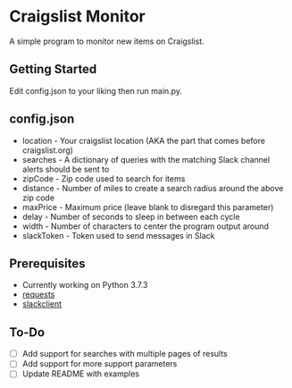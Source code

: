 # Craigslist Monitor

A simple program to monitor new items on Craigslist.

## Getting Started

Edit config.json to your liking then run main.py.

## config.json

* location - Your craigslist location (AKA the part that comes before craigslist.org)
* searches - A dictionary of queries with the matching Slack channel alerts should be sent to
* zipCode - Zip code used to search for items
* distance - Number of miles to create a search radius around the above zip code
* maxPrice - Maximum price (leave blank to disregard this parameter)
* delay - Number of seconds to sleep in between each cycle
* width - Number of characters to center the program output around
* slackToken - Token used to send messages in Slack

## Prerequisites

* Currently working on Python 3.7.3
* [requests](http://docs.python-requests.org/en/master/)
* [slackclient](https://python-slackclient.readthedocs.io/en/latest/)

## To-Do

- [ ] Add support for searches with multiple pages of results
- [ ] Add support for more support parameters
- [ ] Update README with examples